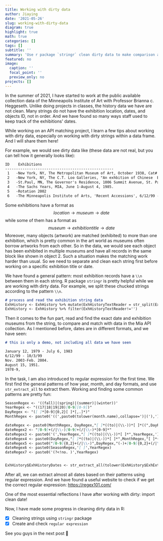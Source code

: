 ```yaml
---
title: Working with dirty data
author: Jiaying
date: '2021-05-26'
slug: working-with-dirty-data
diagram: true
highlight: true
math: true
categories: []
tags: []
subtitle: ''
summary: 'Use r package `stringr` clean dirty data to make comparison and matching'
featured: no
image:
  caption: ''
  focal_point: ''
  preview_only: no
projects: []
---
```


In the summer of 2021, I have started to work at the public available collection data of the Minneapolis Institute of Art with Professor Brianna c. Heggeseth. Unlike doing projects in classes, the history data we have are not clean. Many strings do not have the exhibition location, dates, and objects ID, not in order. And we have found so many ways staff used to keep track of the exhibitions' dates. 

While working on an API matching project, I learn a few tips about working with dirty data, especially on working with dirty strings within a data frame. And I will share them here!

For example, we would see dirty data like (these data are not real, but you can tell how it generally looks like):

```markdown
ID    Exhibitions 
-------------------------------------------------- 
 1   -New York, NY, The Metropolitan Museum of Art, October 1938, Cat# 358  
 2   -New York, NY, The C.T. Loo Galleries, "An exhbition of Chinese  Bronzes", 1939, Cat.#38, pl.13  -Richmond, VA, The Virginia Museum of Fine Arts, November 19, 1954 -  January 2, 1955 
 3   -St.Paul, MN, The Governor's Residence, 1006 Summit Avenue, St. Paul, January 12, 1979 - July 6, 1983, #16
 4   -The Sachs Years, MIA, June 1-August 4, 1985.
 5   -Rotation 2002
 6   -The Minneapolis Institute of Arts, 'Recent Accessions', 6/12/99 - 10/3/99
```

Some exhibitions have a format as $$location \rightarrow museum \rightarrow date$$ 
while some of them has a format as $$museum \rightarrow exhibition title \rightarrow date$$ 
Moreover, many objects (artwork) are matched (exhibited) to more than one exhibition, which is pretty common in the art world as museums often borrow artworks from each other. So in the data, we would see each object has been exhibited in multiple museums and have all records in the same block like shown in object 2. Such a situation makes the matching work harder than usual. So we need to separate and clean each string first before working on a specific exhibition title or date.

We have found a general pattern: most exhibition records have a `\\n` between them in each string. R package `stringr` is pretty helpful while we are working with dirty data. For example, we split these chucked strings according to the pattern `\\n`. 

```markdown
# process and read the exhibition string data
ExhHistory <- ExhHistory %>% mutate(ExhHistoryTextReader = str_split(Exhibitions,pattern = '(; \\n\\n)|(\\n\\n)|(\\n\\t\\n)')) %>% unnest(ExhHistoryTextReader)
ExhHistory <- ExhHistory %>% filter(ExhHistoryTextReader!='')
```

Then it comes to the fun part, read and find the exact date and exhibition museums from the string, to compare and match with data in the Mia API collection. As I mentioned before, dates are in different formats, and we have seen:

```markdown
# this is only a demo, not including all data we have seen

January 12, 1979 - July 6, 1983
6/12/99 - 10/3/99
Nov. 2003-Feb. 2004.
August 15, 1951.
1978-9,
```

In the task, I am also introduced to regular expression for the first time. We first find the general patterns of how year, month, and day formats, and use `str_extract_all` to extract them. Working and finding some common patterns are pretty fun: 

```markdown
SeasonRegex <- '((fall)|(spring)|(summer)|(winter))'
YearRegex <- "((17|18|19|20)[0-9][0-9])"
DayRegex <- "([ ]*[0-9]{0,2}[ ]*[,.]*)"
MonthRegex <- paste0('((',paste0(tolower(month.name),collapse=')|('),')|(',paste0(tolower(c("Sept",month.abb)),collapse='[.]*)|('), "[.]*))[ ,]*")

dateRegex <- paste0(MonthRegex, DayRegex,"[ ]*((to)|(\\-))*[ ]*((",DayRegex,")|(",MonthRegex,DayRegex,"))*",YearRegex,"*")
dateRegex2 <- "[0-9]+(/|\\-)[0-9]+(/|\\-)*[0-9]*"
dateRegex3 <- paste0('(',YearRegex,"[ ]*((to)|(\\-))*[ ]*",YearRegex,')|(','\\(',YearRegex,'\\)'  ,')')
dateRegex4 <- paste0(DayRegex,"[ ]*((to)|(\\-))*[ ]*",MonthRegex,"[ ]*((to)|(\\-))*[ ]*",YearRegex)
dateRegex5 <- paste0("[0-9]{0,2}+(/|\\-)",DayRegex,"(-)+[0-9]{0,2}+(/|\\-)",DayRegex,"(/|\\-)+[0-9][0-9]")
dateRegex6 <- paste0(SeasonRegex,'[ ]',YearRegex)
dateRegex7 <- paste0('(?<!no. )',YearRegex)


ExhHistory$ExhHistoryDates <- str_extract_all(tolower(ExhHistory$ExhExtraText), pattern = paste0('(',dateRegex,')|(',dateRegex2,')|(',dateRegex3,')|(',dateRegex4,')|(',dateRegex5,')|(',dateRegex6,')|(',dateRegex7,')'), simplify = FALSE)
```
After all, we can extract almost all dates based on their patterns using regular expression. And we have found a useful website to check if we get the correct regular expression: https://regex101.com/ 

One of the most essential reflections I have after working with dirty: import clean date!


Now, I have made some progress in cleaning dirty data in R:

- [x] Cleaning strings using `stringr` package
- [x] Create and check `regular expression`

See you guys in the next post  🙌
